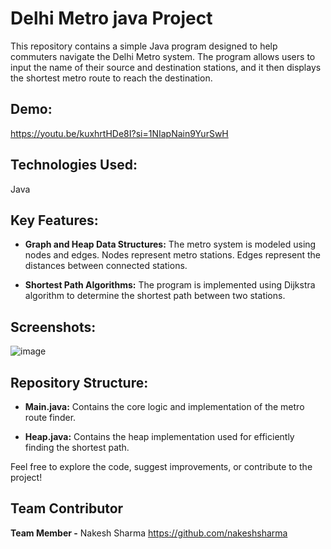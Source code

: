 # Delhi Metro java Project 
This repository contains a simple Java program designed to help commuters navigate the Delhi Metro system. The program allows users to input the name of their source and destination stations, and it then displays the shortest metro route to reach the destination. 


## Demo:
https://youtu.be/kuxhrtHDe8I?si=1NIapNain9YurSwH

## Technologies Used:
Java


## Key Features:

- **Graph and Heap Data Structures:** The metro system is modeled using nodes and edges. Nodes represent metro stations. Edges represent the distances between connected stations.

- **Shortest Path Algorithms:** The program is implemented using Dijkstra algorithm to determine the shortest path between two stations.


## Screenshots:

![image](https://github.com/user-attachments/assets/43fa54af-0a5a-4863-a19f-78eaea98c44b)


## Repository Structure:

- **Main.java:** Contains the core logic and implementation of the metro route finder.

- **Heap.java:** Contains the heap implementation used for efficiently finding the shortest path.



Feel free to explore the code, suggest improvements, or contribute to the project!

## Team Contributor
**Team Member -**   Nakesh Sharma  https://github.com/nakeshsharma
